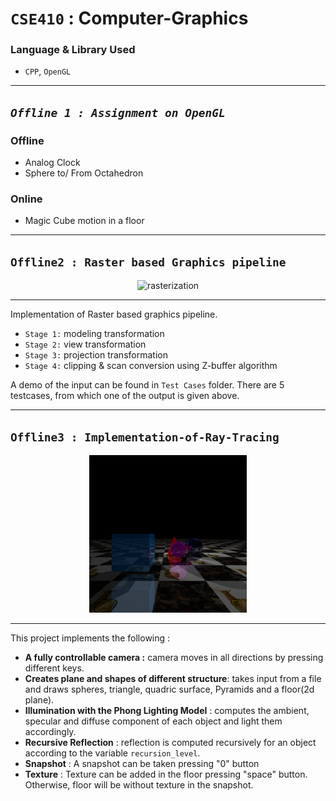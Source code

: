 # **`CSE410`** : Computer-Graphics

### Language & Library Used
- `CPP`, `OpenGL`
  
---

## ***`Offline 1 : Assignment on OpenGL`*** 

### Offline 
- Analog Clock
- Sphere to/ From Octahedron

### Online
- Magic Cube motion in a floor 


---

## **`Offline2 : Raster based Graphics pipeline`**

<p align="center">
  <img src="https://github.com/SA011/CSE410/blob/master/Offline%202%20%3A%20Raster%20based%20Graphics%20pipeline/Test%20Cases/3/ray-tracing.gif"
  height="400px" width="40%" alt="rasterization">
</p>

---

Implementation of Raster based graphics pipeline.
- `Stage 1:` modeling transformation
- `Stage 2:` view transformation
- `Stage 3:` projection transformation
- `Stage 4:` clipping & scan conversion using Z-buffer algorithm

A demo of the input can be found in `Test Cases` folder. There are 5 testcases, from which one of the output is given above. <br/>


---

## **`Offline3 : Implementation-of-Ray-Tracing`**

<p align="center">
<img src="https://github.com/SA011/CSE410/blob/master/Offline%203%20%3A%20Ray%20Tracing/out.bmp" height="50%" width="50%" alt="ray tracing" />
</p>

---

This project implements the following :

- **A fully controllable camera :** camera moves in all directions by pressing different keys.
- **Creates plane and shapes of different structure**: takes input from a file and draws spheres, triangle, quadric surface, Pyramids and a floor(2d plane).
- **Illumination with the Phong Lighting Model** : computes the ambient, specular and diffuse component of each object and light them accordingly.
- **Recursive Reflection** : reflection is computed recursively for an object according to the variable `recursion_level`.
- **Snapshot** : A snapshot can be taken pressing "0" button
- **Texture** : Texture can be added in the floor pressing "space" button. Otherwise, floor will be without texture in the snapshot.



